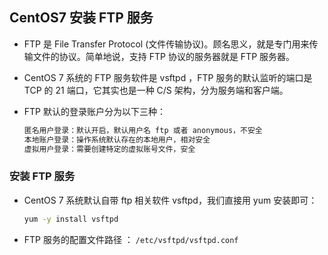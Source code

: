 ## CentOS7 安装 FTP 服务
- FTP 是 File Transfer Protocol (文件传输协议)。顾名思义，就是专门用来传输文件的协议。简单地说，支持 FTP 协议的服务器就是 FTP 服务器。
- CentOS 7 系统的 FTP 服务软件是 vsftpd ，FTP 服务的默认监听的端口是 TCP 的 21 端口，它其实也是一种 C/S 架构，分为服务端和客户端。

- FTP 默认的登录账户分为以下三种：
  
  ```bash
  匿名用户登录：默认开启，默认用户名 ftp 或者 anonymous，不安全
  本地账户登录：操作系统默认存在的本地用户，相对安全
  虚拟用户登录：需要创建特定的虚拟账号文件，安全
  ```
### 安装 FTP 服务
- CentOS 7 系统默认自带 ftp 相关软件 vsftpd，我们直接用 yum 安装即可：
  
  ```bash
  yum -y install vsftpd
  ```
- FTP 服务的配置文件路径 ： `/etc/vsftpd/vsftpd.conf`
